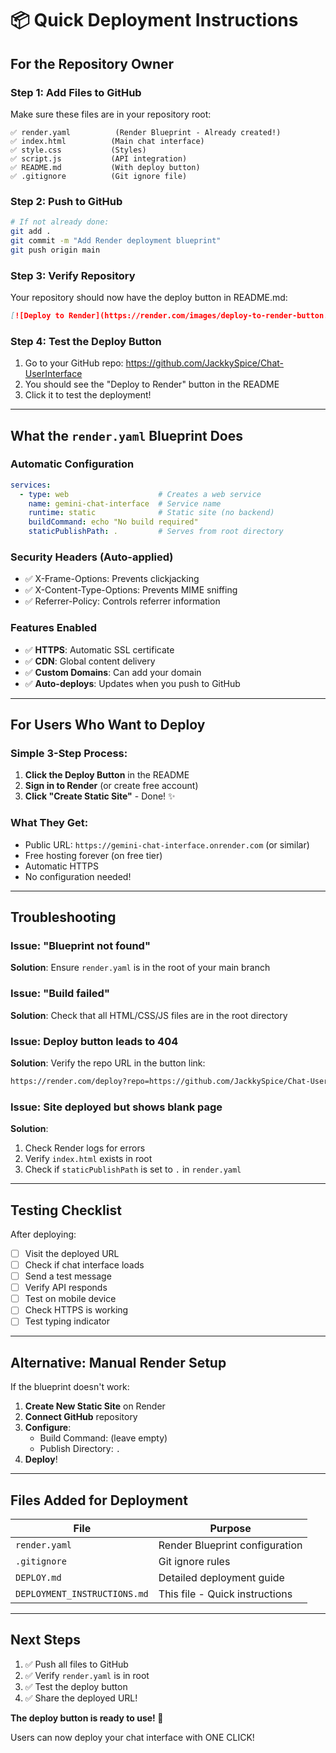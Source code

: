 # 📦 Quick Deployment Instructions

## For the Repository Owner

### Step 1: Add Files to GitHub

Make sure these files are in your repository root:

```
✅ render.yaml          (Render Blueprint - Already created!)
✅ index.html          (Main chat interface)
✅ style.css           (Styles)
✅ script.js           (API integration)
✅ README.md           (With deploy button)
✅ .gitignore          (Git ignore file)
```

### Step 2: Push to GitHub

```bash
# If not already done:
git add .
git commit -m "Add Render deployment blueprint"
git push origin main
```

### Step 3: Verify Repository

Your repository should now have the deploy button in README.md:

```markdown
[![Deploy to Render](https://render.com/images/deploy-to-render-button.svg)](https://render.com/deploy?repo=https://github.com/JackkySpice/Chat-UserInterface)
```

### Step 4: Test the Deploy Button

1. Go to your GitHub repo: https://github.com/JackkySpice/Chat-UserInterface
2. You should see the "Deploy to Render" button in the README
3. Click it to test the deployment!

---

## What the `render.yaml` Blueprint Does

### Automatic Configuration
```yaml
services:
  - type: web                    # Creates a web service
    name: gemini-chat-interface  # Service name
    runtime: static              # Static site (no backend)
    buildCommand: echo "No build required"
    staticPublishPath: .         # Serves from root directory
```

### Security Headers (Auto-applied)
- ✅ X-Frame-Options: Prevents clickjacking
- ✅ X-Content-Type-Options: Prevents MIME sniffing  
- ✅ Referrer-Policy: Controls referrer information

### Features Enabled
- ✅ **HTTPS**: Automatic SSL certificate
- ✅ **CDN**: Global content delivery
- ✅ **Custom Domains**: Can add your domain
- ✅ **Auto-deploys**: Updates when you push to GitHub

---

## For Users Who Want to Deploy

### Simple 3-Step Process:

1. **Click the Deploy Button** in the README
2. **Sign in to Render** (or create free account)
3. **Click "Create Static Site"** - Done! ✨

### What They Get:
- Public URL: `https://gemini-chat-interface.onrender.com` (or similar)
- Free hosting forever (on free tier)
- Automatic HTTPS
- No configuration needed!

---

## Troubleshooting

### Issue: "Blueprint not found"
**Solution**: Ensure `render.yaml` is in the root of your main branch

### Issue: "Build failed"
**Solution**: Check that all HTML/CSS/JS files are in the root directory

### Issue: Deploy button leads to 404
**Solution**: Verify the repo URL in the button link:
```markdown
https://render.com/deploy?repo=https://github.com/JackkySpice/Chat-UserInterface
```

### Issue: Site deployed but shows blank page
**Solution**: 
1. Check Render logs for errors
2. Verify `index.html` exists in root
3. Check if `staticPublishPath` is set to `.` in `render.yaml`

---

## Testing Checklist

After deploying:

- [ ] Visit the deployed URL
- [ ] Check if chat interface loads
- [ ] Send a test message
- [ ] Verify API responds
- [ ] Test on mobile device
- [ ] Check HTTPS is working
- [ ] Test typing indicator

---

## Alternative: Manual Render Setup

If the blueprint doesn't work:

1. **Create New Static Site** on Render
2. **Connect GitHub** repository
3. **Configure**:
   - Build Command: (leave empty)
   - Publish Directory: `.`
4. **Deploy**!

---

## Files Added for Deployment

| File | Purpose |
|------|---------|
| `render.yaml` | Render Blueprint configuration |
| `.gitignore` | Git ignore rules |
| `DEPLOY.md` | Detailed deployment guide |
| `DEPLOYMENT_INSTRUCTIONS.md` | This file - Quick instructions |

---

## Next Steps

1. ✅ Push all files to GitHub
2. ✅ Verify `render.yaml` is in root
3. ✅ Test the deploy button
4. ✅ Share the deployed URL!

**The deploy button is ready to use! 🚀**

Users can now deploy your chat interface with ONE CLICK!
